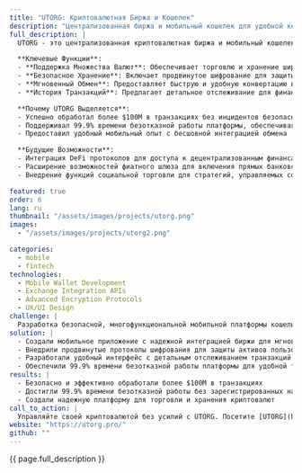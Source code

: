```yaml
---
title: "UTORG: Криптовалютная Биржа и Кошелек"
description: "Централизованная биржа и мобильный кошелек для удобной конвертации и транзакций криптовалют"
full_description: |
  UTORG - это централизованная криптовалютная биржа и мобильный кошелек, разработанные для удобной и безопасной торговли, хранения и конвертации цифровых активов. С поддержкой множества валют, продвинутыми мерами безопасности и интуитивным интерфейсом, UTORG упрощает управление криптовалютами для пользователей по всему миру.

  **Ключевые Функции**:
  - **Поддержка Множества Валют**: Обеспечивает торговлю и хранение широкого спектра криптовалют
  - **Безопасное Хранение**: Включает продвинутое шифрование для защиты активов пользователей
  - **Мгновенный Обмен**: Предоставляет быструю и удобную конвертацию валют
  - **История Транзакций**: Предлагает детальное отслеживание для финансовой прозрачности

  **Почему UTORG Выделяется**:
  - Успешно обработал более $100M в транзакциях без инцидентов безопасности
  - Поддерживал 99.9% времени безотказной работы платформы, обеспечивая надежность
  - Предоставил удобный мобильный опыт с бесшовной интеграцией обмена

  **Будущие Возможности**:
  - Интеграция DeFi протоколов для доступа к децентрализованным финансам
  - Расширение возможностей фиатного шлюза для включения прямых банковских переводов
  - Внедрение функций социальной торговли для стратегий, управляемых сообществом

featured: true
order: 6
lang: ru
thumbnail: "/assets/images/projects/utorg.png"
images:
  - "/assets/images/projects/utorg2.png"

categories:
  - mobile
  - fintech
technologies:
  - Mobile Wallet Development
  - Exchange Integration APIs
  - Advanced Encryption Protocols
  - UX/UI Design
challenge: |
  Разработка безопасной, многофункциональной мобильной платформы кошелька и биржи, поддерживающей множество криптовалют при сохранении бесперебойной и надежной работы. Безопасность и удобство использования были главными приоритетами для построения доверия и удобства использования.
solution: |
  - Создали мобильное приложение с надежной интеграцией биржи для мгновенной конвертации валют
  - Внедрили продвинутые протоколы шифрования для защиты активов пользователей
  - Разработали удобный интерфейс с детальным отслеживанием транзакций
  - Обеспечили 99.9% времени безотказной работы платформы для удобной торговли
results: |
  - Безопасно и эффективно обработали более $100M в транзакциях
  - Достигли 99.9% времени безотказной работы без зарегистрированных нарушений безопасности
  - Создали надежную платформу для торговли и хранения криптовалют
call_to_action: |
  Управляйте своей криптовалютой без усилий с UTORG. Посетите [UTORG](https://utorg.pro/) чтобы узнать больше.
website: "https://utorg.pro/"
github: ""
---
```


{{ page.full_description }}